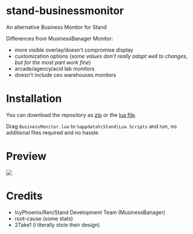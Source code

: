 # stand-businessmonitor
An alternative Business Monitor for Stand

Differences from MusinessBanager Monitor:
- more visible overlay/doesn't compromise display
- customization options (*some values don't really adapt well to changes, but for the most part work fine*)
- arcade/agency/acid lab monitors
- doesn't include ceo warehouses monitors

# Installation
You can download the repository as [zip](https://github.com/stagnate6628/stand-businessmonitor/archive/refs/heads/main.zip) or the [lua file](https://raw.githubusercontent.com/stagnate6628/stand-businessmonitor/main/BusinessMonitor.lua).

Drag `BusinessMonitor.lua` to `%appdata%\Stand\Lua Scripts` and run, no additional files required and no hassle.

# Preview
![](https://raw.githubusercontent.com/stagnate6628/stand-businessoverlay/main/preview.png)

# Credits
- IcyPhoenix/Ren/Stand Development Team (MusinessBanager)
- root-cause (some stats)
- 2Take1 (i literally stole their design)
